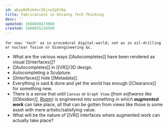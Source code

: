 ```yaml
---
id: qbye8d5zk4xr26jnu2g5t6q
title: Fabrications in Uncanny Tech Thinking
desc: ''
updated: 1688848473960
created: 1688655234589
---
```


_`for now;`_ `'tech' as in procedural digital-world; not as in oil-drilling or nuclear fusion or bioengineering &c.`

- What are the various ways [[Autocompletes]] have been rendered as visual [[Interfaces]]?  
- [[Autocompletes]] in [[VR]]/3D design.  
- Autocompleting a Sculpture.  
- [[Interfaces]] hide [[Metadata]].  
- Everything is said & done and yet the world has enough [[Clearance]] for something new.  
- There is a sense that until `Canvas` or `Graph View` _(from softwares like [[Obsidian]], [Roam]())_ is engineered into something in which **_augmented work_** can take place, all that can be gotten from views like those is some asset with mere artistic/satisfying value.  
- What will be the nature of [[VR]] interfaces where augmented work can actually take place?  
